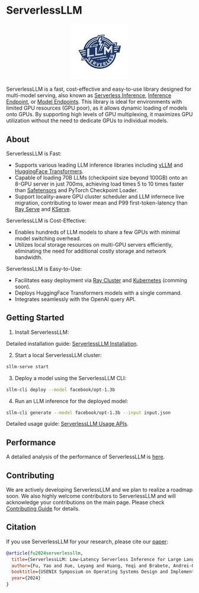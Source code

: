 # ServerlessLLM

<p align="center">
  <img src="./docs/images/serverlessllm.jpg" alt="ServerlessLLM Logo" width="30%">
</p>

ServerlessLLM is a fast, cost-effective and easy-to-use library designed for multi-model serving, also known as [Serverless Inference](https://docs.aws.amazon.com/sagemaker/latest/dg/serverless-endpoints.html), [Inference Endpoint](https://huggingface.co/inference-endpoints/dedicated), or [Model Endpoints](https://learn.microsoft.com/en-us/azure/machine-learning/concept-endpoints?view=azureml-api-2). This library is ideal for environments with limited GPU resources (GPU poor), as it allows dynamic loading of models onto GPUs. By supporting high levels of GPU multiplexing, it maximizes GPU utilization without the need to dedicate GPUs to individual models.

## About

ServerlessLLM is Fast:

- Supports various leading LLM inference libraries including [vLLM](https://github.com/vllm-project/vllm) and [HuggingFace Transformers](https://huggingface.co/docs/transformers/en/index).
- Capable of loading 70B LLMs (checkpoint size beyond 100GB) onto an 8-GPU server in just 700ms, achieving load times 5 to 10 times faster than [Safetensors](https://github.com/huggingface/safetensors) and PyTorch Checkpoint Loader.
- Support locality-aware GPU cluster scheduler and LLM infernece live migration, contributing to lower mean and P99 first-token-latency than [Ray Serve](https://docs.ray.io/en/latest/serve/index.html) and [KServe](https://github.com/kserve/kserve).

ServerlessLLM is Cost-Effective:

- Enables hundreds of LLM models to share a few GPUs with minimal model switching overhead.
- Utilizes local storage resources on multi-GPU servers efficiently, eliminating the need for additional costly storage and network bandwidth.

ServerlessLLM is Easy-to-Use:

- Facilitates easy deployment via [Ray Cluster](https://docs.ray.io/en/latest/cluster/getting-started.html) and [Kubernetes](https://kubernetes.io/) (comming soon).
- Deploys HuggingFace Transformers models with a single command.
- Integrates seamlessly with the OpenAI query API.

## Getting Started

1. Install ServerlessLLM:

Detailed installation guide: [ServerlessLLM Installation](https://serverlessllm.github.io/docs/stable/getting_started/installation/).

2. Start a local ServerlessLLM cluster:

```bash
sllm-serve start
```

3. Deploy a model using the ServerlessLLM CLI:

```bash
sllm-cli deploy --model facebook/opt-1.3b
```

4. Run an LLM inference for the deployed model:

```bash
sllm-cli generate --model facebook/opt-1.3b --input input.json
```

Detailed usage guide: [ServerlessLLM Usage APIs](https://serverlessllm.github.io/).

## Performance

A detailed analysis of the performance of ServerlessLLM is [here](./benchmarks/README.md).

## Contributing

We are actively developing ServerlessLLM and we plan to realize a roadmap soon. We also highly welcome contributors to ServerlessLLM and will acknowledge your contributions on the main page. Please check [Contributing Guide](./CONTRIBUTING.md) for details.

## Citation

If you use ServerlessLLM for your research, please cite our [paper](https://arxiv.org/abs/2401.14351):

```bibtex
@article{fu2024serverlessllm,
  title={ServerlessLLM: Low-Latency Serverless Inference for Large Language Models},
  author={Fu, Yao and Xue, Leyang and Huang, Yeqi and Brabete, Andrei-Octavian and Ustiugov, Dmitrii and Patel, Yuvraj and Mai, Luo},
  booktitle={USENIX Symposium on Operating Systems Design and Implementation (OSDI'24)},
  year={2024}
}
```

